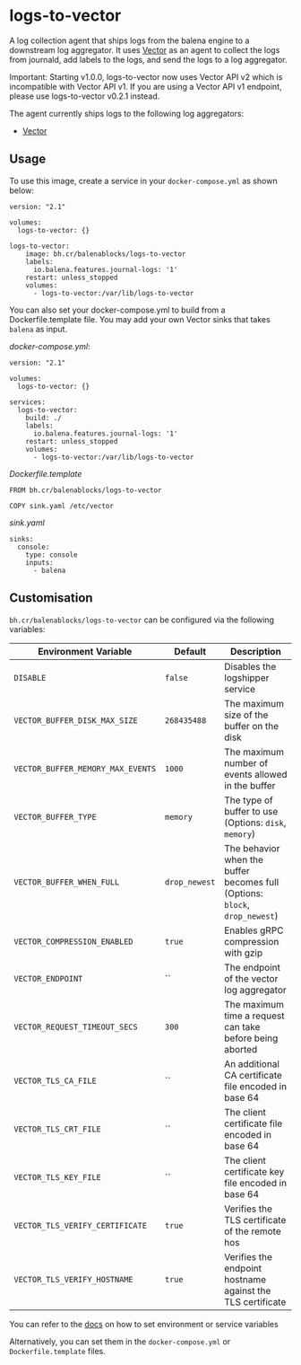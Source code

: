 # logs-to-vector

A log collection agent that ships logs from the balena engine to a downstream
log aggregator.  It uses [Vector][vector] as an agent to collect the logs from
journald, add labels to the logs, and send the logs to a log aggregator.

Important: Starting v1.0.0, logs-to-vector now uses Vector API v2 which is incompatible
with Vector API v1.  If you are using a Vector API v1 endpoint, please use
logs-to-vector v0.2.1 instead.

The agent currently ships logs to the following log aggregators:
- [Vector][vector]


## Usage

To use this image, create a service in your `docker-compose.yml` as shown below:
```
version: "2.1"

volumes:
  logs-to-vector: {}

logs-to-vector:
    image: bh.cr/balenablocks/logs-to-vector
    labels:
      io.balena.features.journal-logs: '1'
    restart: unless_stopped
    volumes:
      - logs-to-vector:/var/lib/logs-to-vector
```

You can also set your docker-compose.yml to build from a Dockerfile.template file. 
You may add your own Vector sinks that takes `balena` as input.

*docker-compose.yml*:
```
version: "2.1"

volumes:
  logs-to-vector: {}

services:
  logs-to-vector:
    build: ./
    labels:
      io.balena.features.journal-logs: '1'
    restart: unless_stopped
    volumes:
      - logs-to-vector:/var/lib/logs-to-vector
```

*Dockerfile.template*
```
FROM bh.cr/balenablocks/logs-to-vector

COPY sink.yaml /etc/vector
```

*sink.yaml*
```
sinks:
  console:
    type: console
    inputs:
      - balena
```


## Customisation

`bh.cr/balenablocks/logs-to-vector` can be configured via the following variables:

| Environment Variable            | Default  | Description                                                |
| ------------------------------- | -------- | ---------------------------------------------------------- |
| `DISABLE`                       | `false`  | Disables the logshipper service                            |
| `VECTOR_BUFFER_DISK_MAX_SIZE`   | `268435488` | The maximum size of the buffer on the disk              |
| `VECTOR_BUFFER_MEMORY_MAX_EVENTS` | `1000` | The maximum number of events allowed in the buffer         |
| `VECTOR_BUFFER_TYPE`            | `memory` | The type of buffer to use (Options: `disk`, `memory`)      |
| `VECTOR_BUFFER_WHEN_FULL`       | `drop_newest` | The behavior when the buffer becomes full (Options: `block`, `drop_newest`) |
| `VECTOR_COMPRESSION_ENABLED`    | `true`   | Enables gRPC compression with gzip                         |
| `VECTOR_ENDPOINT`               | ``       | The endpoint of the vector log aggregator                  |
| `VECTOR_REQUEST_TIMEOUT_SECS`   | `300`    | The maximum time a request can take before being aborted   |
| `VECTOR_TLS_CA_FILE`            | ``       | An additional CA certificate file encoded in base 64       |
| `VECTOR_TLS_CRT_FILE`           | ``       | The client certificate file encoded in base 64             |
| `VECTOR_TLS_KEY_FILE`           | ``       | The client certificate key file encoded in base 64         |
| `VECTOR_TLS_VERIFY_CERTIFICATE` | `true`   | Verifies the TLS certificate of the remote hos             |
| `VECTOR_TLS_VERIFY_HOSTNAME`    | `true`   | Verifies the endpoint hostname against the TLS certificate |

You can refer to the [docs](https://www.balena.io/docs/learn/manage/serv-vars/#environment-and-service-variables) on how to set environment or service variables

Alternatively, you can set them in the `docker-compose.yml` or `Dockerfile.template` files.

[vector]: https://vector.dev

